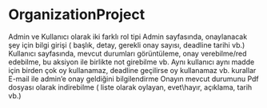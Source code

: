 # OrganizationProject
Admin ve Kullanıcı olarak iki farklı rol tipi
Admin sayfasında, onaylanacak şey için bilgi girişi ( başlık, detay, gerekli onay sayısı, deadline tarihi vb.)
Kullanıcı sayfasında, mevcut durumları görüntüleme,  onay verebilme/red edebilme, bu aksiyon ile birlikte not girebilme vb.
Aynı kullanıcı aynı madde için birden çok oy kullanamaz, deadline geçilirse oy kullanamaz vb. kurallar
 E-mail ile admin’e onay geldiğini bilgilendirme
 Onayın mevcut durumunu Pdf dosyası olarak indirebilme ( liste olarak oylayan, evet\hayır, açıklama, tarih vb.)
